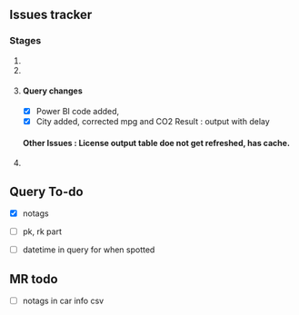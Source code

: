 ## Issues tracker
### Stages
1. 

2. 

3. #### Query changes 
   - [x] Power BI code added,
   - [x] City added, corrected mpg and CO2
  Result : output with delay
  
   #### Other Issues : License output table doe not get refreshed, has cache.
4.    


## Query To-do
- [x] notags
- [ ] pk, rk part
- [ ] datetime in query for when spotted


## MR todo

- [ ] notags in car info csv
